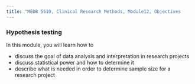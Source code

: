 ```yaml
---
title: "MEDB 5510, Clinical Research Methods, Module12, Objectives
---
```


### Hypothesis testing

In this module, you will learn how to

+ discuss the goal of data analysis and interpretation in research projects
+ discuss statistical power and how to determine it
+ describe what is needed in order to determine sample size for a research project


